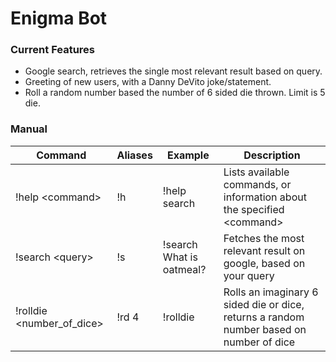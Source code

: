 # Enigma Bot 

### Current Features
- Google search, retrieves the single most relevant result based on query.
- Greeting of new users, with a Danny DeVito joke/statement.
- Roll a random number based the number of 6 sided die thrown. 
Limit is 5 die.

### Manual
| Command | Aliases | Example | Description |
| --------| ------- |-------- |------------ |
| !help \<command\> | !h      | !help search | Lists available commands, or information about the specified \<command\> |
| !search \<query\> | !s | !search What is oatmeal? | Fetches the most relevant result on google, based on your query |
| !rolldie <number_of_dice> | !rd 4 | !rolldie | Rolls an imaginary 6 sided die or dice, returns a random number based on number of dice | 
